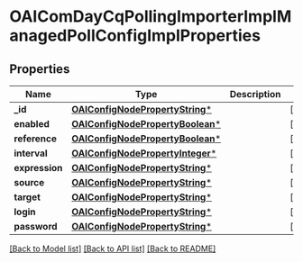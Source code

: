 # OAIComDayCqPollingImporterImplManagedPollConfigImplProperties

## Properties
Name | Type | Description | Notes
------------ | ------------- | ------------- | -------------
**_id** | [**OAIConfigNodePropertyString***](OAIConfigNodePropertyString.md) |  | [optional] 
**enabled** | [**OAIConfigNodePropertyBoolean***](OAIConfigNodePropertyBoolean.md) |  | [optional] 
**reference** | [**OAIConfigNodePropertyBoolean***](OAIConfigNodePropertyBoolean.md) |  | [optional] 
**interval** | [**OAIConfigNodePropertyInteger***](OAIConfigNodePropertyInteger.md) |  | [optional] 
**expression** | [**OAIConfigNodePropertyString***](OAIConfigNodePropertyString.md) |  | [optional] 
**source** | [**OAIConfigNodePropertyString***](OAIConfigNodePropertyString.md) |  | [optional] 
**target** | [**OAIConfigNodePropertyString***](OAIConfigNodePropertyString.md) |  | [optional] 
**login** | [**OAIConfigNodePropertyString***](OAIConfigNodePropertyString.md) |  | [optional] 
**password** | [**OAIConfigNodePropertyString***](OAIConfigNodePropertyString.md) |  | [optional] 

[[Back to Model list]](../README.md#documentation-for-models) [[Back to API list]](../README.md#documentation-for-api-endpoints) [[Back to README]](../README.md)


